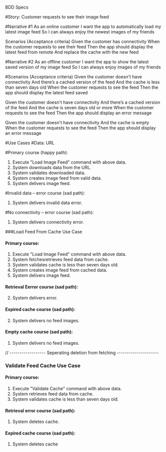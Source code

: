 
BDD Specs

#Story: Customer requests to see their image feed

#Narrative #1
As an online customer
I want the app to automatically load my latest image feed
So I can always enjoy the newest images of my friends

Scenarios (Acceptance criteria)
Given the customer has connectivity
 When the customer requests to see their feed
 Then the app should display the latest feed from remote
  And replace the cache with the new feed


#Narrative #2
As an offline customer
I want the app to show the latest saved version of my image feed
So I can always enjoy images of my friends

#Scenarios (Acceptance criteria)
Given the customer doesn't have connectivity
  And there’s a cached version of the feed
  And the cache is less than seven days old
 When the customer requests to see the feed
 Then the app should display the latest feed saved

Given the customer doesn't have connectivity
  And there’s a cached version of the feed
  And the cache is seven days old or more
 When the customer requests to see the feed
 Then the app should display an error message

Given the customer doesn't have connectivity
  And the cache is empty
 When the customer requests to see the feed
 Then the app should display an error message

#Use Cases
#Data:
URL

#Primary course (happy path):
1. Execute "Load Image Feed" command with above data.
2. System downloads data from the URL.
3. System validates downloaded data.
4. System creates image feed from valid data.
5. System delivers image feed.

#Invalid data – error course (sad path):
1. System delivers invalid data error.

#No connectivity – error course (sad path):
1. System delivers connectivity error.

###Load Feed From Cache Use Case

#### Primary course:
1. Execute "Load Image Feed" command with above data.
2. System fetchesretrieves feed data from cache.
3. System validates cache is less than seven days old.
4. System creates image feed from cached data.
5. System delivers image feed.

#### Retrieval Eerror course (sad path):
2. System delivers error.

#### Expired cache course (sad path):
2. System delivers no feed images.

#### Empty cache course (sad path):
1. System delivers no feed images.

// ------------------ Seperating deletion from fetching ---------------------
### Validate Feed Cache Use Case

#### Primary course:
1. Execute "Validate Cache" command with above data.
2. System retrieves feed data from cache.
3. System validates cache is less than seven days old.

#### Retrieval error course (sad path):
1. System deletes cache.

#### Expired cache course (sad path): 
1. System deletes cache
